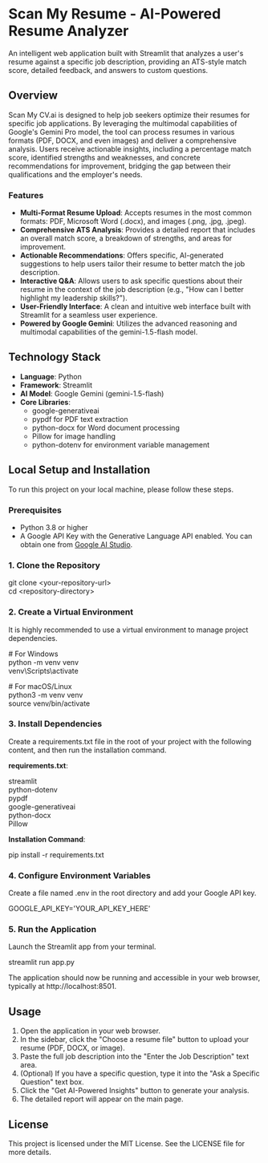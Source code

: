 # **Scan My Resume \- AI-Powered Resume Analyzer**

An intelligent web application built with Streamlit that analyzes a user's resume against a specific job description, providing an ATS-style match score, detailed feedback, and answers to custom questions.

## **Overview**

Scan My CV.ai is designed to help job seekers optimize their resumes for specific job applications. By leveraging the multimodal capabilities of Google's Gemini Pro model, the tool can process resumes in various formats (PDF, DOCX, and even images) and deliver a comprehensive analysis. Users receive actionable insights, including a percentage match score, identified strengths and weaknesses, and concrete recommendations for improvement, bridging the gap between their qualifications and the employer's needs.

### **Features**

* **Multi-Format Resume Upload**: Accepts resumes in the most common formats: PDF, Microsoft Word (.docx), and images (.png, .jpg, .jpeg).  
* **Comprehensive ATS Analysis**: Provides a detailed report that includes an overall match score, a breakdown of strengths, and areas for improvement.  
* **Actionable Recommendations**: Offers specific, AI-generated suggestions to help users tailor their resume to better match the job description.  
* **Interactive Q\&A**: Allows users to ask specific questions about their resume in the context of the job description (e.g., "How can I better highlight my leadership skills?").  
* **User-Friendly Interface**: A clean and intuitive web interface built with Streamlit for a seamless user experience.  
* **Powered by Google Gemini**: Utilizes the advanced reasoning and multimodal capabilities of the gemini-1.5-flash model.

## **Technology Stack**

* **Language**: Python  
* **Framework**: Streamlit  
* **AI Model**: Google Gemini (gemini-1.5-flash)  
* **Core Libraries**:  
  * google-generativeai  
  * pypdf for PDF text extraction  
  * python-docx for Word document processing  
  * Pillow for image handling  
  * python-dotenv for environment variable management

## **Local Setup and Installation**

To run this project on your local machine, please follow these steps.

### **Prerequisites**

* Python 3.8 or higher  
* A Google API Key with the Generative Language API enabled. You can obtain one from [Google AI Studio](https://aistudio.google.com/app/apikey).

### **1\. Clone the Repository**

git clone \<your-repository-url\>  
cd \<repository-directory\>

### **2\. Create a Virtual Environment**

It is highly recommended to use a virtual environment to manage project dependencies.

\# For Windows  
python \-m venv venv  
venv\\Scripts\\activate

\# For macOS/Linux  
python3 \-m venv venv  
source venv/bin/activate

### **3\. Install Dependencies**

Create a requirements.txt file in the root of your project with the following content, and then run the installation command.

**requirements.txt**:

streamlit  
python-dotenv  
pypdf  
google-generativeai  
python-docx  
Pillow

**Installation Command**:

pip install \-r requirements.txt

### **4\. Configure Environment Variables**

Create a file named .env in the root directory and add your Google API key.

GOOGLE\_API\_KEY='YOUR\_API\_KEY\_HERE'

### **5\. Run the Application**

Launch the Streamlit app from your terminal.

streamlit run app.py

The application should now be running and accessible in your web browser, typically at http://localhost:8501.

## **Usage**

1. Open the application in your web browser.  
2. In the sidebar, click the "Choose a resume file" button to upload your resume (PDF, DOCX, or image).  
3. Paste the full job description into the "Enter the Job Description" text area.  
4. (Optional) If you have a specific question, type it into the "Ask a Specific Question" text box.  
5. Click the "Get AI-Powered Insights" button to generate your analysis.  
6. The detailed report will appear on the main page.

## **License**

This project is licensed under the MIT License. See the LICENSE file for more details.